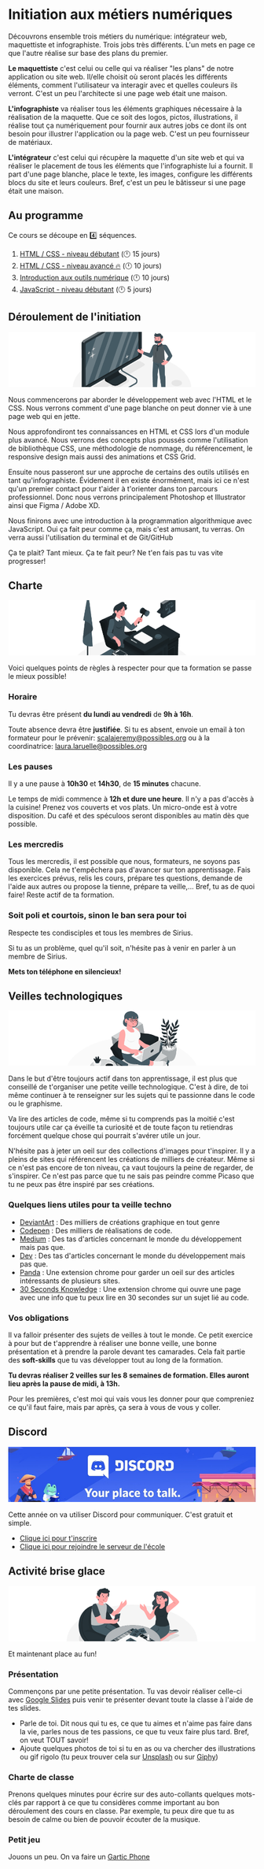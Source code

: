 # Initiation aux métiers numériques

Découvrons ensemble trois métiers du numérique: intégrateur web, maquettiste et infographiste. Trois jobs très différents. L'un mets en page ce que l'autre réalise sur base des plans du premier.

**Le maquettiste** c'est celui ou celle qui va réaliser "les plans" de notre application ou site web. Il/elle choisit où seront placés les différents éléments, comment l'utilisateur va interagir avec et quelles couleurs ils verront. C'est un peu l'architecte si une page web était une maison.

**L'infographiste** va réaliser tous les éléments graphiques nécessaire à la réalisation de la maquette. Que ce soit des logos, pictos, illustrations, il réalise tout ça numériquement pour fournir aux autres jobs ce dont ils ont besoin pour illustrer l'application ou la page web. C'est un peu fournisseur de matériaux.

**L'intégrateur** c'est celui qui récupère la maquette d'un site web et qui va réaliser le placement de tous les éléments que l'infographiste lui a fournit. Il part d'une page blanche, place le texte, les images, configure les différents blocs du site et leurs couleurs. Bref, c'est un peu le bâtisseur si une page était une maison.

## Au programme

Ce cours se découpe en :four: séquences.

1. [HTML / CSS - niveau débutant](1-html-css-debutant/README.md) (:clock12: 15 jours)
2. [HTML / CSS - niveau avancé :fire:](2-html-css-avance/README.md) (:clock12: 10 jours)
3. [Introduction aux outils numérique](3-intro-outils-num/README.md) (:clock12: 10 jours)
4. [JavaScript - niveau débutant](4-javascript-debutant/README.md) (:clock12: 5 jours)

## Déroulement de l'initiation

![presentation](presentation.png)

Nous commencerons par aborder le développement web avec l'HTML et le CSS. Nous verrons comment d'une page blanche on peut donner vie à une page web qui en jette.

Nous approfondiront tes connaissances en HTML et CSS lors d'un module plus avancé. Nous verrons des concepts plus poussés comme l'utilisation de bibliothèque CSS, une méthodologie de nommage, du référencement, le responsive design mais aussi des animations et CSS Grid.

Ensuite nous passeront sur une approche de certains des outils utilisés en tant qu'infographiste. Évidement il en existe énormément, mais ici ce n'est qu'un premier contact pour t'aider à t'orienter dans ton parcours professionnel. Donc nous verrons principalement Photoshop et Illustrator ainsi que Figma / Adobe XD.

Nous finirons avec une introduction à la programmation algorithmique avec JavaScript. Oui ça fait peur comme ça, mais c'est amusant, tu verras. On verra aussi l'utilisation du terminal et de Git/GitHub

Ça te plait? Tant mieux. Ça te fait peur? Ne t'en fais pas tu vas vite progresser!

## Charte

![charte](charte.png)

Voici quelques points de règles à respecter pour que ta formation se passe le mieux possible!

### Horaire

Tu devras être présent **du lundi au vendredi** de **9h à 16h**.

Toute absence devra être **justifiée**. Si tu es absent, envoie un email à ton formateur pour le prévenir: scalajeremy@possibles.org ou à la coordinatrice: laura.laruelle@possibles.org

### Les pauses

Il y a une pause à **10h30** et **14h30**, de **15 minutes** chacune.

Le temps de midi commence à **12h et dure une heure**. Il n'y a pas d'accès à la cuisine! Prenez vos couverts et vos plats. Un micro-onde est à votre disposition. Du café et des spéculoos seront disponibles au matin dès que possible.

### Les mercredis

Tous les mercredis, il est possible que nous, formateurs, ne soyons pas disponible. Cela ne t'empêchera pas d'avancer sur ton apprentissage. Fais les exercices prévus, relis les cours, prépare tes questions, demande de l'aide aux autres ou propose la tienne, prépare ta veille,... Bref, tu as de quoi faire! Reste actif de ta formation.

### Soit poli et courtois, sinon le ban sera pour toi

Respecte tes condisciples et tous les membres de Sirius.

Si tu as un problème, quel qu'il soit, n'hésite pas à venir en parler à un membre de Sirius.

**Mets ton téléphone en silencieux!**

## Veilles technologiques

![home](watch.png)

Dans le but d'être toujours actif dans ton apprentissage, il est plus que conseillé de t'organiser une petite veille technologique. C'est à dire, de toi même continuer à te renseigner sur les sujets qui te passionne dans le code ou le graphisme.

Va lire des articles de code, même si tu comprends pas la moitié c'est toujours utile car ça éveille ta curiosité et de toute façon tu retiendras forcément quelque chose qui pourrait s'avérer utile un jour.

N'hésite pas à jeter un oeil sur des collections d'images pour t'inspirer. Il y a pleins de sites qui référencent les créations de milliers de créateur. Même si ce n'est pas encore de ton niveau, ça vaut toujours la peine de regarder, de s'inspirer. Ce n'est pas parce que tu ne sais pas peindre comme Picaso que tu ne peux pas être inspiré par ses créations.

### Quelques liens utiles pour ta veille techno

- [DeviantArt](http://www.deviantart.com) : Des milliers de créations graphique en tout genre
- [Codepen](https://codepen.io/trending) : Des milliers de réalisations de code.
- [Medium](https://medium.com/) : Des tas d'articles concernant le monde du développement mais pas que.
- [Dev](https://dev.to/) : Des tas d'articles concernant le monde du développement mais pas que.
- [Panda](https://usepanda.com/) : Une extension chrome pour garder un oeil sur des articles intéressants de plusieurs sites.
- [30 Seconds Knowledge](https://30secondsofknowledge.com/) : Une extension chrome qui ouvre une page avec une info que tu peux lire en 30 secondes sur un sujet lié au code.

### Vos obligations

Il va falloir présenter des sujets de veilles à tout le monde. Ce petit exercice à pour but de t'apprendre à réaliser une bonne veille, une bonne présentation et à prendre la parole devant tes camarades. Cela fait partie des **soft-skills** que tu vas développer tout au long de la formation.

**Tu devras réaliser 2 veilles sur les 8 semaines de formation. Elles auront lieu après la pause de midi, à 13h.**

Pour les premières, c'est moi qui vais vous les donner pour que compreniez ce qu'il faut faire, mais par après, ça sera à vous de vous y coller.

## Discord

![discord](discord.png)

Cette année on va utiliser Discord pour communiquer. C'est gratuit et simple.

- [Clique ici pour t'inscrire](https://discord.com/register)
- [Clique ici pour rejoindre le serveur de l'école](https://discord.gg/FWqhrSdT7U)

## Activité brise glace

![fun](fun.png)

Et maintenant place au fun!

### Présentation

Commençons par une petite présentation. Tu  vas devoir réaliser celle-ci avec [Google Slides](https://www.google.com/slides/about/) puis venir te présenter devant toute la classe à l'aide de tes slides. 

- Parle de toi. Dit nous qui tu es, ce que tu aimes et n'aime pas faire dans la vie, parles nous de tes passions, ce que tu veux faire plus tard. Bref, on veut TOUT savoir!
- Ajoute quelques photos de toi si tu en as ou va chercher des illustrations ou gif rigolo (tu peux trouver cela sur [Unsplash](http://unsplash.com) ou sur [Giphy](http://giphy.com))

### Charte de classe

Prenons quelques minutes pour écrire sur des auto-collants quelques mots-clés par rapport à ce que tu considères comme important au bon déroulement des cours en classe. Par exemple, tu peux dire que tu as besoin de calme ou bien de pouvoir écouter de la musique.

### Petit jeu

Jouons un peu. On va faire un [Gartic Phone](https://garticphone.com/fr)
